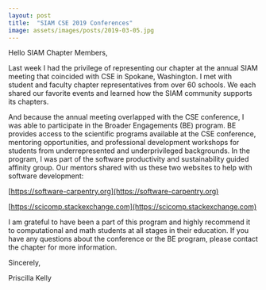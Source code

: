 ```yaml
---
layout: post
title:  "SIAM CSE 2019 Conferences"
image: assets/images/posts/2019-03-05.jpg
---
```


Hello SIAM Chapter Members,

Last week I had the privilege of representing our chapter at the annual SIAM meeting that coincided with CSE in Spokane, Washington. I met with student and faculty chapter representatives from over 60 schools. We each shared our favorite events and learned how the SIAM community supports its chapters.

And because the annual meeting overlapped with the CSE conference, I was able to participate in the Broader Engagements (BE) program. BE provides access to the scientific programs available at the CSE conference, mentoring opportunities, and professional development workshops for students from underrepresented and underprivileged backgrounds. In the program, I was part of the software productivity and sustainability guided affinity group. Our mentors shared with us these two websites to help with software development:

[https://software-carpentry.org](https://software-carpentry.org)

[https://scicomp.stackexchange.com](https://scicomp.stackexchange.com)

I am grateful to have been a part of this program and highly recommend it to computational and math students at all stages in their education. If you have any questions about the conference or the BE program, please contact the chapter for more information.

Sincerely,

Priscilla Kelly